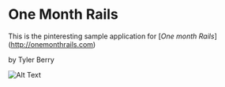 # One Month Rails

This is the pinteresting sample application for [*One month Rails*] (http://onemonthrails.com)

by Tyler Berry

![Alt Text](https://i.imgur.com/g2FE2vI.gif)

